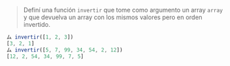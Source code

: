 > Definí una función `invertir` que tome como argumento un array `array` y que devuelva un array con los mismos valores pero en orden invertido.
>
```javascript
ム invertir([1, 2, 3]) 
[3, 2, 1]
ム invertir([5, 7, 99, 34, 54, 2, 12])
[12, 2, 54, 34, 99, 7, 5]
```